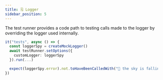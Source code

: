 ```yaml
---
title: 🗒️ Logger
sidebar_position: 5
---
```


The test runner provides a code path to testing calls made to the logger by overriding the logger used internally.

```typescript
it("tests", async () => {
  const loggerSpy = createMockLogger()
  await testRunner.setOptions({
    customLogger: loggerSpy
  }).run(...)

  expect(loggerSpy.error).not.toHaveBeenCalledWith("🐔 the sky is falling!");
})
```
